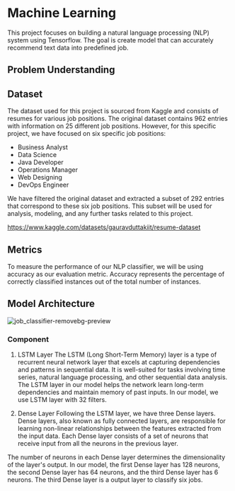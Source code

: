 # Machine Learning
This project focuses on building a natural language processing (NLP) system using Tensorflow. The goal is create model that can accurately recommend text data into predefined job.

## Problem Understanding

## Dataset
The dataset used for this project is sourced from Kaggle and consists of resumes for various job positions. The original dataset contains 962 entries with information on 25 different job positions. However, for this specific project, we have focused on six specific job positions:
- Business Analyst
- Data Science
- Java Developer
- Operations Manager
- Web Designing
- DevOps Engineer

We have filtered the original dataset and extracted a subset of 292 entries that correspond to these six job positions. This subset will be used for analysis, modeling, and any further tasks related to this project.

https://www.kaggle.com/datasets/gauravduttakiit/resume-dataset

## Metrics
To measure the performance of our NLP classifier, we will be using accuracy as our evaluation metric. Accuracy represents the percentage of correctly classified instances out of the total number of instances.

## Model Architecture
![job_classifier-removebg-preview](https://github.com/arviereyhan/CareerLeap/assets/88980651/7fa2532f-7164-4289-8b4d-a27ec9b3a2f7)

### Component
1. LSTM Layer
The LSTM (Long Short-Term Memory) layer is a type of recurrent neural network layer that excels at capturing dependencies and patterns in sequential data. It is well-suited for tasks involving time series, natural language processing, and other sequential data analysis. The LSTM layer in our model helps the network learn long-term dependencies and maintain memory of past inputs. In our model, we use LSTM layer with 32 filters.

2. Dense Layer
Following the LSTM layer, we have three Dense layers. Dense layers, also known as fully connected layers, are responsible for learning non-linear relationships between the features extracted from the input data. Each Dense layer consists of a set of neurons that receive input from all the neurons in the previous layer.

The number of neurons in each Dense layer determines the dimensionality of the layer's output. In our model, the first Dense layer has 128 neurons, the second Dense layer has 64 neurons, and the third Dense layer has 6 neurons. The third Dense layer is a output layer to classify six jobs.
